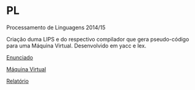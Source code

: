 # PL
Processamento de Linguagens 2014/15

Criação duma LIPS e do respectivo compilador que gera pseudo-código para uma Máquina Virtual. Desenvolvido em yacc e lex.

[Enunciado](https://goo.gl/DnZjpx)

[Máquina Virtual](https://goo.gl/y1Uqiy)

[Relatório](https://goo.gl/TFkyfB)
